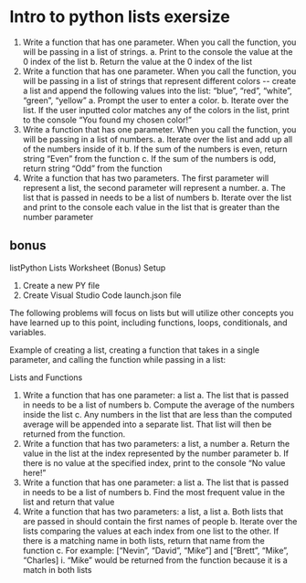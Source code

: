 # Intro to python lists exersize

1.	Write a function that has one parameter. When you call the function, you will be passing in a list of strings. 
a.	Print to the console the value at the 0 index of the list
b.	Return the value at the 0 index of the list
2.	Write a function that has one parameter. When you call the function, you will be passing in a list of strings that represent different colors -- create a list and append the following values into the list: “blue”, “red”, “white”, “green”, “yellow”
a.	Prompt the user to enter a color.
b.	Iterate over the list. If the user inputted color matches any of the colors in the list, print to the console “You found my chosen color!”
3.	Write a function that has one parameter. When you call the function, you will be passing in a list of numbers.
a.	Iterate over the list and add up all of the numbers inside of it
b.	If the sum of the numbers is even, return string “Even” from the function
c.	If the sum of the numbers is odd, return string “Odd” from the function
4.	Write a function that has two parameters. The first parameter will represent a list, the second parameter will represent a number.
a.	The list that is passed in needs to be a list of numbers
b.	Iterate over the list and print to the console each value in the list that is greater than the number parameter

## bonus

listPython Lists Worksheet (Bonus)
Setup 
1.	Create a new PY file 
2.	Create Visual Studio Code launch.json file 

The following problems will focus on lists but will utilize other concepts you have learned up to this point, including functions, loops, conditionals, and variables.  

Example of creating a list, creating a function that takes in a single parameter, and calling the function while passing in a list: 
  



  
Lists and Functions
1.	Write a function that has one parameter: a list
a.	The list that is passed in needs to be a list of numbers
b.	Compute the average of the numbers inside the list
c.	Any numbers in the list that are less than the computed average will be appended into a separate list. That list will then be returned from the function.
2.	Write a function that has two parameters: a list, a number
a.	Return the value in the list at the index represented by the number parameter
b.	If there is no value at the specified index, print to the console “No value here!”
3.	Write a function that has one parameter: a list
a.	The list that is passed in needs to be a list of numbers
b.	Find the most frequent value in the list and return that value
4.	Write a function that has two parameters: a list, a list
a.	Both lists that are passed in should contain the first names of people
b.	Iterate over the lists comparing the values at each index from one list to the other. If there is a matching name in both lists, return that name from the function
c.	For example: [“Nevin”, “David”, “Mike”] and [“Brett”, “Mike”, “Charles]
i.	“Mike” would be returned from the function because it is a match in both lists
